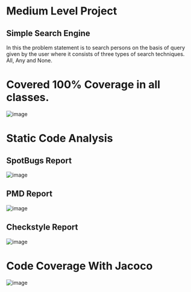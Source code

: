 # Medium Level Project
## Simple Search Engine
In this the problem statement is to search persons on the basis of query given by the user where it consists of three types of search techniques.
<br/>
All, Any and None.

# Covered 100% Coverage in all classes.
![image](https://github.com/user-attachments/assets/0f56a181-8361-4f6c-a66b-8072d7fb13f5)

# Static Code Analysis
## SpotBugs Report
![image](https://github.com/user-attachments/assets/a9b72b20-e930-44fb-ac56-9cf61de4461b)

## PMD Report
![image](https://github.com/user-attachments/assets/2bad08fe-aba6-4e9c-af9b-66215a7ca527)

## Checkstyle Report
![image](https://github.com/user-attachments/assets/01045fc1-ec82-494c-a0b4-9d9f09190a56)



# Code Coverage With Jacoco
![image](https://github.com/user-attachments/assets/52d9bf41-1d08-47fa-b756-bfb2ec294480)
